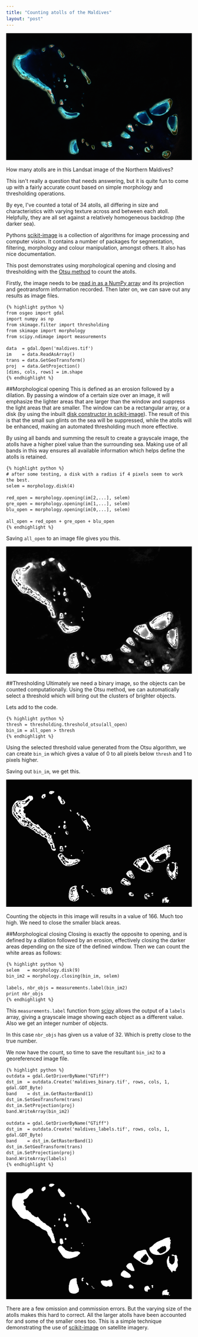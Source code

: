 ```yaml
---
title: "Counting atolls of the Maldives"
layout: "post"
---
```


![landsat7_maldivesrgb](/assets/posts/maldives_rgb.png)

How many atolls are in this Landsat image of the Northern Maldives? 

This isn't really a question that needs answering, but it is quite fun to come up with a fairly accurate count based on simple morphology and thresholding operations. 

By eye, I've counted a total of 34 atolls, all differing in size and characteristics with varying texture across and between each atoll. Helpfully, they are all set against a relatively homogeneous backdrop (the darker sea). 

Pythons [scikit-image](http://scikit-image.org/) is a collection of algorithms for image processing and computer vision. It contains a number of packages for segmentation, filtering, morphology and colour manipulation, amongst others. It also has nice documentation. 

This post demonstrates using morphological opening and closing and thresholding with the [Otsu method](http://en.wikipedia.org/wiki/Otsu's_method) to count the atolls. 

Firstly, the image needs to be [read in as a NumPy array](http://blog.remotesensing.io/2013/03/using-gdal-with-python-basic-intro) and its projection and geotransform information recorded. Then later on, we can save out any results as image files.
 
    {% highlight python %}
    from osgeo import gdal
    import numpy as np
    from skimage.filter import thresholding
    from skimage import morphology
    from scipy.ndimage import measurements

    data  = gdal.Open('maldives.tif')
    im    = data.ReadAsArray()
    trans = data.GetGeoTransform()
    proj  = data.GetProjection()
    [dims, cols, rows] = im.shape
    {% endhighlight %}


##Morphological opening
This is defined as an erosion followed by a dilation. By passing a window of a certain size over an image, it will emphasize the lighter areas that are larger than the window and suppress the light areas that are smaller. The window can be a rectangular array, or a disk (by using the inbuilt [disk constructor in scikit-image](http://scikit-image.org/docs/dev/api/skimage.morphology.html#skimage.morphology.disk)). The result of this is that the small sun glints on the sea will be suppressed, while the atolls will be enhanced, making an automated thresholding much more effective.

By using all bands and summing the result to create a grayscale image, the atolls have a higher pixel value than the surrounding sea. Making use of all bands in this way ensures all available information which helps define the atolls is retained. 

    {% highlight python %}
    # after some testing, a disk with a radius if 4 pixels seem to work the best.
    selem = morphology.disk(4)

    red_open = morphology.opening(im[2,...], selem)
    gre_open = morphology.opening(im[1,...], selem)
    blu_open = morphology.opening(im[0,...], selem)    
    
    all_open = red_open + gre_open + blu_open
    {% endhighlight %}


Saving `all_open` to an image file gives you this.

![morphological_opening](/assets/posts/maldives_opening.png)

##Thresholding
Ultimately we need a binary image, so the objects can be counted computationally. Using the Otsu method, we can automatically select a threshold which will bring out the clusters of brighter objects.

Lets add to the code.

    {% highlight python %}
    thresh = thresholding.threshold_otsu(all_open)
    bin_im = all_open > thresh
    {% endhighlight %}

Using the selected threshold value generated from the Otsu algorithm, we can create `bin_im` which gives a value of 0 to all pixels below `thresh` and 1 to pixels higher.

Saving out `bin_im`, we get this. 

![thresholded image](/assets/posts/maldives_thresh.png)

Counting the objects in this image will results in a value of 166. Much too high. We need to close the smaller black areas.

##Morphological closing
Closing is exactly the opposite to opening, and is defined by a dilation followed by an erosion, effectively closing the darker areas depending on the size of the defined window. Then we can count the white areas as follows:

    {% highlight python %}
    selem   = morphology.disk(9)
    bin_im2 = morphology.closing(bin_im, selem)

    labels, nbr_objs = measurements.label(bin_im2)
    print nbr_objs
    {% endhighlight %}  

This `measurements.label` function from [scipy](http://docs.scipy.org/doc/scipy-0.13.0/reference/generated/scipy.ndimage.measurements.label.html) allows the output of a `labels` array, giving a grayscale image showing each object as a different value. Also we get an integer number of objects.  

In this case `nbr_objs` has given us a value of 32. Which is pretty close to the true number.

We now have the count, so time to save the resultant `bin_im2` to a georeferenced image file.

    {% highlight python %}
    outdata = gdal.GetDriverByName("GTiff")
    dst_im  = outdata.Create('maldives_binary.tif', rows, cols, 1, gdal.GDT_Byte)
    band    = dst_im.GetRasterBand(1)
    dst_im.SetGeoTransform(trans)
    dst_im.SetProjection(proj)
    band.WriteArray(bin_im2)

    outdata = gdal.GetDriverByName("GTiff")
    dst_im  = outdata.Create('maldives_labels.tif', rows, cols, 1, gdal.GDT_Byte)
    band    = dst_im.GetRasterBand(1)
    dst_im.SetGeoTransform(trans)
    dst_im.SetProjection(proj)
    band.WriteArray(labels)
    {% endhighlight %}

![morphological closing](/assets/posts/maldives_binary.png)

There are a few omission and commission errors. But the varying size of the atolls makes this hard to correct. All the larger atolls have been accounted for and some of the smaller ones too. This is a simple technique demonstrating the use of [scikit-image](http://scikit-image.org/) on satellite imagery. 
